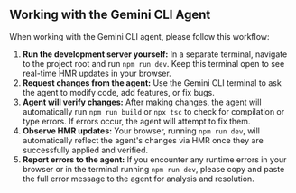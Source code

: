## Working with the Gemini CLI Agent

When working with the Gemini CLI agent, please follow this workflow:

1.  **Run the development server yourself:** In a separate terminal, navigate to the project root and run `npm run dev`. Keep this terminal open to see real-time HMR updates in your browser.
2.  **Request changes from the agent:** Use the Gemini CLI terminal to ask the agent to modify code, add features, or fix bugs.
3.  **Agent will verify changes:** After making changes, the agent will automatically run `npm run build` or `npx tsc` to check for compilation or type errors. If errors occur, the agent will attempt to fix them.
4.  **Observe HMR updates:** Your browser, running `npm run dev`, will automatically reflect the agent's changes via HMR once they are successfully applied and verified.
5.  **Report errors to the agent:** If you encounter any runtime errors in your browser or in the terminal running `npm run dev`, please copy and paste the full error message to the agent for analysis and resolution.